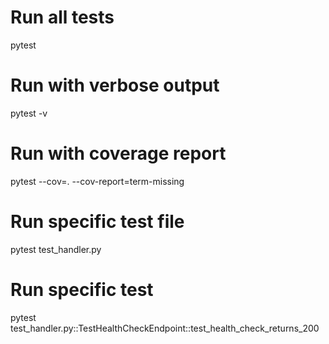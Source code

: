 # Run all tests
pytest

# Run with verbose output
pytest -v

# Run with coverage report
pytest --cov=. --cov-report=term-missing

# Run specific test file
pytest test_handler.py

# Run specific test
pytest test_handler.py::TestHealthCheckEndpoint::test_health_check_returns_200